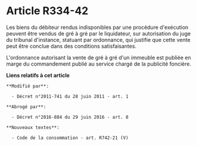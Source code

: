 # Article R334-42

Les biens du débiteur rendus indisponibles par une procédure d'exécution peuvent être vendus de gré à gré par le liquidateur,
sur autorisation du    juge du tribunal d'instance, statuant par ordonnance, qui justifie que cette vente peut être conclue
dans des conditions satisfaisantes. 

L'ordonnance autorisant la vente de gré à gré d'un immeuble est publiée en marge du commandement publié au service chargé de
la publicité foncière.

**Liens relatifs à cet article**

	**Modifié par**:

	  - Décret n°2011-741 du 28 juin 2011 - art. 1

	**Abrogé par**:

	  - Décret n°2016-884 du 29 juin 2016 - art. 8

	**Nouveaux textes**:

	  - Code de la consommation - art. R742-21 (V)
